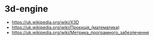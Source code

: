 # 3d-engine

+ https://uk.wikipedia.org/wiki/X3D
+ https://uk.wikipedia.org/wiki/Проєкція_(математика)
+ https://uk.wikipedia.org/wiki/Метрика_програмного_забезпечення
